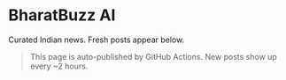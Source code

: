 # BharatBuzz AI

Curated Indian news. Fresh posts appear below.

> This page is auto-published by GitHub Actions. New posts show up every ~2 hours.
